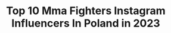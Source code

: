 ---
title: Top 10 Mma Fighters Instagram Influencers In Poland in 2023
description: >-
  Find top mma fighters Instagram influencers in Poland in 2023. Most popular hashtags: #ksw #fighter #mma #fight.
platform: Instagram
hits: 17
text_top: Identify the top-rated Instagram accounts on inBeat.
text_bottom: Our search engine aggregates 17 Instagram influencers like this in Poland for you to pitch.
profiles:
  - username: "grzebyk_mma"
    fullname: >-
      Andrzej Grzebyk
    bio: >-
      Official Profile ⭐️ KSW MMA Fighter 👑 DOUBLE CHAMPION 👑 Record 17:3:0 Brown Belt BJJ🥋 Legion Team Tarnów/Rzeszów
    location: "Poland"
    followers: 15202
    engagement: 1122
    commentsToLikes: 0.027970
    id: ck5cd5arwike20i113s1utzep
    verified: false
    hashtags: "#53, #double, #mytime, #champ"
  - username: "christianeckerlin"
    fullname: >-
      Christian Eckerlin
    bio: >-
      🇩🇪 Professionell MMA Fighter
    location: "Poland"
    followers: 50590
    engagement: 778
    commentsToLikes: 0.018864
    id: ck55o3wdj7kzc0i11r5rxs6f8
    verified: true
    hashtags: "#frankfurt, #werbung, #mmaspirit, #together"
  - username: "kowczarz"
    fullname: >-
      Karolina Owczarz
    bio: >-
      MMA fighter 👊🏻 (3-0, 2 SUB) KSW Federation 🤘🏻 Team @vitadiet_pl (kod owczarz30 -30%) 🌱 Team @endorfina.shop (kod owczarz15 -15%)☺️
    location: "Poland"
    followers: 72968
    engagement: 684
    commentsToLikes: 0.012708
    id: ck0u29boezap00i199k39wfib
    verified: false
    hashtags: "#sharktopteam, #ksw, #dreamteam, #ksw56"
  - username: "szymanskimma"
    fullname: >-
      Roman Szymański
    bio: >-
      @ksw_mma fighter Record 11:4 Czerwony Smok MACACO🐒 Gold Team 👊 BJJ black belt🤙@mariuszlinke 🙏 Co-owner 👉 @fame_tattoo_ Co-owner 👉 @fametattoobarber
    location: "Poland"
    followers: 43156
    engagement: 522
    commentsToLikes: 0.009045
    id: ck0u29adgzair0i19geh8v9pa
    verified: false
    hashtags: "#mylife, #ems, #fighters, #ksw"
  - username: "pudzianofficial"
    fullname: >-
      Mariusz Pudzianowski
    bio: >-
      MMA FIGHTER and 5x World's Strongest Man. https://sklep.pudzian.pl https://pudzian.pl
    location: "Poland"
    followers: 382404
    engagement: 213
    commentsToLikes: 0.009405
    id: ck5hi69kmbv2j0i117ilq09bb
    verified: true
    hashtags: "#pudzian, #pudzilla, #sklep, #strongman"
  - username: "adamniedzwiedz"
    fullname: >-
      Adam Niedźwiedź
    bio: >-
      PRO MMA FIGHTER 7-4💪 KSW Welterweight BJJ Brownbelt 👊 Techno 🚀
    location: "Poland"
    followers: 100342
    engagement: 310
    commentsToLikes: 0.008396
    id: ck6tptbwzmpmp0j71b2pmg0ce
    verified: false
    hashtags: "#jiujitsu, #nevergiveup, #fighter, #ksw"
  - username: "mamed_khalidov"
    fullname: >-
      Mamed Khalidov
    bio: >-
      MMA Fighter @ksw_mma @berkut_arrachion_olsztyn , Poland 🇵🇱
    location: "Poland"
    followers: 405061
    engagement: 212
    commentsToLikes: 0.012546
    id: ck55j4zi6w9yb0i11fgfj4fev
    verified: true
    hashtags: ""
  - username: "michal_materla"
    fullname: >-
      Michał Materla
    bio: >-
      Professional MMA Fighter. Szczecin, Poland, Berserkers Team. "I'm not a fighter, I believe in jiujitsu"
    location: "Poland"
    followers: 216601
    engagement: 323
    commentsToLikes: 0.008503
    id: ck14jungxm9xt0i198r3a493d
    verified: false
    hashtags: "#alsecco, #radius, #kms, #stemb"
  - username: "pawel_trybson_trybala"
    fullname: >-
      PAWEŁ TRYBSON TRYBAŁA 🥊
    bio: >-
      🎬Tv Person 👭Dad x2 💍@elizka_trybala 👊MMA Fighter🥊 💪🏼@better.life.catering ambasador 🍓 Trybsonmma@gmail.com 📩Collab: 📧📤
    location: "Poland"
    followers: 121453
    engagement: 235
    commentsToLikes: 0.010635
    id: ck5c3ca4yz0rn0i11nlq0di9n
    verified: true
    hashtags: "#trybsonteam, #fight, #mma, #teamtrybson"
  - username: "filip_wolan"
    fullname: >-
      Filip Wolański
    bio: >-
      🔸Kraków, Poland🇵🇱 🔹MMA Fighter 👊🏻💪🏻 🔸KSW Federation🏆 🔹Pro Record 11 wins👍🏻, 4 losses👎🏻
    location: "Poland"
    followers: 20715
    engagement: 763
    commentsToLikes: 0.010426
    id: ck8svyj9kd69z0j78lgb51h12
    verified: false
    hashtags: "#team, #hardwork, #mma, #2020"
---